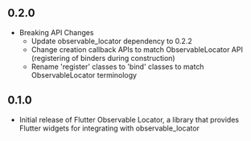 ## 0.2.0

- Breaking API Changes
    - Update observable_locator dependency to 0.2.2
    - Change creation callback APIs to match ObservableLocator API (registering of binders during construction)
    - Rename 'register' classes to 'bind' classes to match ObservableLocator terminology

## 0.1.0

- Initial release of Flutter Observable Locator, a library that provides Flutter widgets for integrating with observable_locator